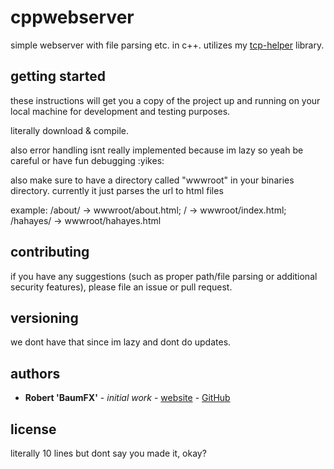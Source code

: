 # cppwebserver

simple webserver with file parsing etc. in c++. utilizes my [tcp-helper](https://github.com/BaumFX/tcp-helper) library.

## getting started

these instructions will get you a copy of the project up and running on your local machine for development and testing purposes.

literally download & compile.

also error handling isnt really implemented because im lazy so yeah be careful or have fun debugging :yikes:

also make sure to have a directory called "wwwroot" in your binaries directory. currently it just parses the url to html files

example: /about/ -> wwwroot/about.html; / -> wwwroot/index.html; /hahayes/ -> wwwroot/hahayes.html

## contributing

if you have any suggestions (such as proper path/file parsing or additional security features), please file an issue or pull request.

## versioning

we dont have that since im lazy and dont do updates.

## authors

* **Robert 'BaumFX'** - *initial work* - [website](https://baumfx.xyz) - [GitHub](https://github.com/BaumFX)

## license

literally 10 lines but dont say you made it, okay?
